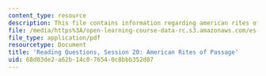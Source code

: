 ```yaml
---
content_type: resource
description: This file contains information regarding american rites of passage.
file: /media/https%3A/open-learning-course-data-rc.s3.amazonaws.com/es-272-culture-tech-spring-2003/68d03de2a62b14c076540c8bbb352d07_MITES_272S03_q20.pdf
file_type: application/pdf
resourcetype: Document
title: 'Reading Questions, Session 20: American Rites of Passage'
uid: 68d03de2-a62b-14c0-7654-0c8bbb352d07
---
```

